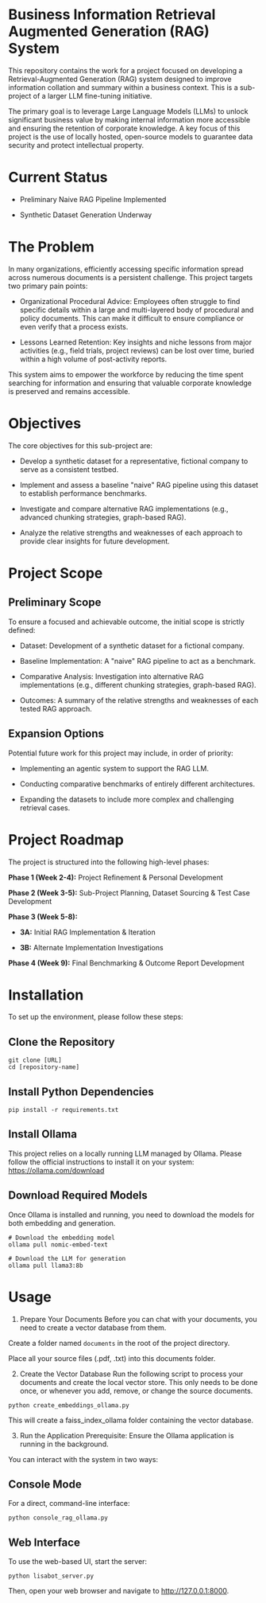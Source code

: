 # Business Information Retrieval Augmented Generation (RAG) System
This repository contains the work for a project focused on developing a Retrieval-Augmented Generation (RAG) system designed to improve information collation and summary within a business context. This is a sub-project of a larger LLM fine-tuning initiative.

The primary goal is to leverage Large Language Models (LLMs) to unlock significant business value by making internal information more accessible and ensuring the retention of corporate knowledge. A key focus of this project is the use of locally hosted, open-source models to guarantee data security and protect intellectual property.

# Current Status
- Preliminary Naive RAG Pipeline Implemented

- Synthetic Dataset Generation Underway

# The Problem
In many organizations, efficiently accessing specific information spread across numerous documents is a persistent challenge. This project targets two primary pain points:

- Organizational Procedural Advice: Employees often struggle to find specific details within a large and multi-layered body of procedural and policy documents. This can make it difficult to ensure compliance or even verify that a process exists.

- Lessons Learned Retention: Key insights and niche lessons from major activities (e.g., field trials, project reviews) can be lost over time, buried within a high volume of post-activity reports.

This system aims to empower the workforce by reducing the time spent searching for information and ensuring that valuable corporate knowledge is preserved and remains accessible.

# Objectives
The core objectives for this sub-project are:

- Develop a synthetic dataset for a representative, fictional company to serve as a consistent testbed.

- Implement and assess a baseline "naive" RAG pipeline using this dataset to establish performance benchmarks.

- Investigate and compare alternative RAG implementations (e.g., advanced chunking strategies, graph-based RAG).

- Analyze the relative strengths and weaknesses of each approach to provide clear insights for future development.

# Project Scope
## Preliminary Scope
To ensure a focused and achievable outcome, the initial scope is strictly defined:

- Dataset: Development of a synthetic dataset for a fictional company.

- Baseline Implementation: A "naive" RAG pipeline to act as a benchmark.

- Comparative Analysis: Investigation into alternative RAG implementations (e.g., different chunking strategies, graph-based RAG).

- Outcomes: A summary of the relative strengths and weaknesses of each tested RAG approach.

## Expansion Options
Potential future work for this project may include, in order of priority:

- Implementing an agentic system to support the RAG LLM.

- Conducting comparative benchmarks of entirely different architectures.

- Expanding the datasets to include more complex and challenging retrieval cases.

# Project Roadmap
The project is structured into the following high-level phases:

**Phase 1 (Week 2-4):** Project Refinement & Personal Development

**Phase 2 (Week 3-5):** Sub-Project Planning, Dataset Sourcing & Test Case Development

**Phase 3 (Week 5-8):**

- **3A:** Initial RAG Implementation & Iteration

- **3B:** Alternate Implementation Investigations

**Phase 4 (Week 9):** Final Benchmarking & Outcome Report Development

# Installation
To set up the environment, please follow these steps:

## Clone the Repository
```
git clone [URL]
cd [repository-name]
```

## Install Python Dependencies
```
pip install -r requirements.txt
```

## Install Ollama
This project relies on a locally running LLM managed by Ollama. Please follow the official instructions to install it on your system: https://ollama.com/download

## Download Required Models
Once Ollama is installed and running, you need to download the models for both embedding and generation.
```
# Download the embedding model
ollama pull nomic-embed-text

# Download the LLM for generation
ollama pull llama3:8b
```

# Usage
1. Prepare Your Documents
Before you can chat with your documents, you need to create a vector database from them.

Create a folder named ```documents``` in the root of the project directory.

Place all your source files (.pdf, .txt) into this documents folder.

2. Create the Vector Database
Run the following script to process your documents and create the local vector store. This only needs to be done once, or whenever you add, remove, or change the source documents.
```
python create_embeddings_ollama.py
```
This will create a faiss_index_ollama folder containing the vector database.

3. Run the Application
Prerequisite: Ensure the Ollama application is running in the background.

You can interact with the system in two ways:

## Console Mode
For a direct, command-line interface:
```
python console_rag_ollama.py
```

## Web Interface
To use the web-based UI, start the server:
```
python lisabot_server.py
```
Then, open your web browser and navigate to http://127.0.0.1:8000.